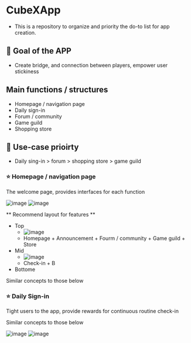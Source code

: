 # CubeXApp
- This is a repository to organize and priority the do-to list for app creation.

## 🚀 Goal of the APP 
- Create bridge, and connection between players, empower user stickiness

## Main functions / structures
- Homepage / navigation page
- Daily sign-in
- Forum / community
- Game guild
- Shopping store

## 🚀 Use-case prioirty
- Daily sing-in > forum > shopping store > game guild
  
### ⭐ Homepage / navigation page
The welcome page, provides interfaces for each function

![image](https://github.com/CubeX-MC/CubeXApp/assets/144306521/1328814d-5db0-4c5d-a053-1f7ab88e496a)
![image](https://github.com/CubeX-MC/CubeXApp/assets/144306521/747a0c54-3f7c-4745-841f-bfec22673d95)

** Recommend layout for features **
- Top
  - ![image](https://github.com/CubeX-MC/CubeXApp/assets/144306521/02937edb-4ff2-46de-99eb-37ecaec5686e)
  - Homepage + Announcement + Fourm / community + Game guild + Store
- Mid
  - ![image](https://github.com/CubeX-MC/CubeXApp/assets/144306521/132836d2-2b75-41f1-8d3e-bfc55ff627b4)
  - Check-in + B
- Bottome

Similar concepts to those below

### ⭐ Daily Sign-in
Tight users to the app, provide rewards for continuous routine check-in

Similar concepts to those below

![image](https://github.com/CubeX-MC/CubeXApp/assets/144306521/3e667cc5-62ca-41cd-9638-efc6a6e58f92)
![image](https://github.com/CubeX-MC/CubeXApp/assets/144306521/c06e05be-fbc9-46f5-894d-bedf5417db15)

